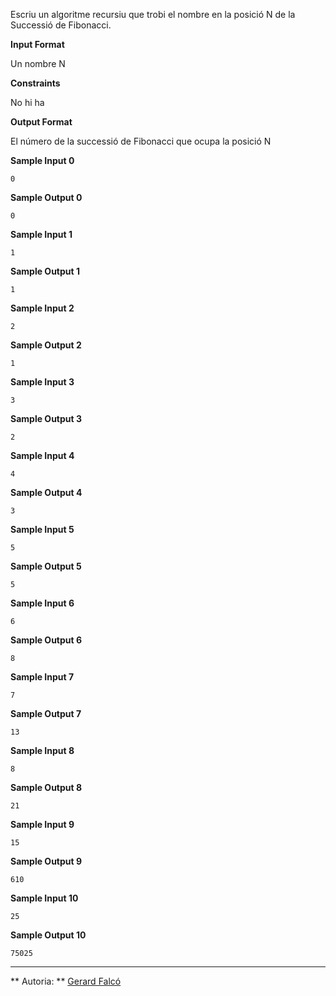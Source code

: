 Escriu un algoritme recursiu que trobi el nombre en la posició N de la
Successió de Fibonacci.

**Input Format**

Un nombre N

**Constraints**

No hi ha

**Output Format**

El número de la successió de Fibonacci que ocupa la posició N

**Sample Input 0**

``` 
0
```

**Sample Output 0**

``` 
0
```

**Sample Input 1**

``` 
1
```

**Sample Output 1**

``` 
1
```

**Sample Input 2**

``` 
2
```

**Sample Output 2**

``` 
1
```

**Sample Input 3**

``` 
3
```

**Sample Output 3**

``` 
2
```

**Sample Input 4**

``` 
4
```

**Sample Output 4**

``` 
3
```

**Sample Input 5**

``` 
5
```

**Sample Output 5**

``` 
5
```

**Sample Input 6**

``` 
6
```

**Sample Output 6**

``` 
8
```

**Sample Input 7**

``` 
7
```

**Sample Output 7**

``` 
13
```

**Sample Input 8**

``` 
8
```

**Sample Output 8**

``` 
21
```

**Sample Input 9**

``` 
15
```

**Sample Output 9**

    610

**Sample Input 10**

``` 
25
```

**Sample Output 10**

    75025

----------

** Autoria: **
[Gerard Falcó](https://github.com/gerardfp)
